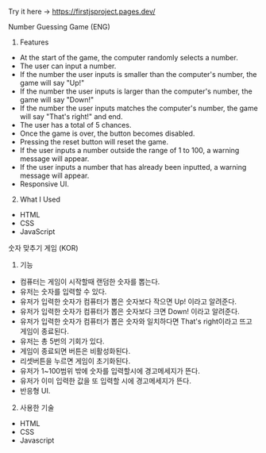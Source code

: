 Try it here ->  https://firstjsproject.pages.dev/

Number Guessing Game (ENG)

1. Features

- At the start of the game, the computer randomly selects a number.
- The user can input a number.
- If the number the user inputs is smaller than the computer's number, the game will say "Up!"
- If the number the user inputs is larger than the computer's number, the game will say "Down!"
- If the number the user inputs matches the computer's number, the game will say "That's right!" and end.
- The user has a total of 5 chances.
- Once the game is over, the button becomes disabled.
- Pressing the reset button will reset the game.
- If the user inputs a number outside the range of 1 to 100, a warning message will appear.
- If the user inputs a number that has already been inputted, a warning message will appear.
- Responsive UI.

2. What I Used

- HTML
- CSS
- JavaScript



숫자 맞추기 게임 (KOR)

1. 기능

- 컴퓨터는 게임이 시작할때 랜덤한 숫자를 뽑는다.
- 유저는 숫자를 입력할 수 있다.
- 유저가 입력한 숫자가 컴퓨터가 뽑은 숫자보다 작으면 Up! 이라고 알려준다.
- 유저가 입력한 숫자가 컴퓨터가 뽑은 숫자보다 크면 Down! 이라고 알려준다.
- 유저가 입력한 숫자가 컴퓨터가 뽑은 숫자와 일치하다면 That's right이라고 뜨고 게임이 종료된다.
- 유저는 총 5번의 기회가 있다.
- 게임이 종료되면 버튼은 비활성화된다.
- 리셋버튼을 누르면 게임이 초기화된다.
- 유저가 1~100범위 밖에 숫자를 입력할시에 경고메세지가 뜬다.
- 유저가 이미 입력한 값을 또 입력할 시에 경고메세지가 뜬다.
- 반응형 UI.

2. 사용한 기술

- HTML
- CSS
- Javascript
